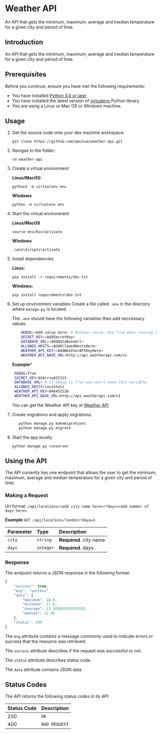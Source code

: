 # Weather API

An API that gets the minimum, maximum, average and median temperature for a given city and period of time.

## Introduction

An API that gets the minimum, maximum, average and median temperature for a given city and period of time.

## Prerequisites

Before you continue, ensure you have met the following requirements:

- You have installed [Python 3.0 or later](https://www.python.org/)
- You have installed the latest version of [virtualenv](https://pypi.org/project/virtualenv/) Python library.
- You are using a Linux or Mac OS or Windows machine.

## Usage

1. Get the source code onto your dev machine workspace:

   `git clone https://github.com/pmutua/weather-api.git`

2. Navigae to the folder:

   `cd weather-api`

3. Create a virtual environment

   **Linux/MacOS:**

   `python3 -m virtualenv env`

   **Windows**

   `python -m virtualenv env`

4. Start the virtual environment

   **Linux/MacOS**

   `source env/bin/activate`

   **Windows**

   `.\env\Scripts\activate`

5. Install dependencies

   **Linux:**

   `pip install -r requirements/dev.txt`

   **Windows:**

   `pip install requirements\dev.txt`

6. Set up environment variables
   Create a file called `.env` in the directory where `manage.py` is located.

   The `.env` should have the following variables then add neccessary values:

   ```bash
       DEBUG=<Add value here> # Boolean value. Use True when running in development. 
       SECRET_KEY=<AddSecretKey>
       DATABASE_URL=<AddDataBaseUrl>
       ALLOWED_HOSTS=<AddAllowedHostsHere>
       WEATHER_API_KEY=<AddWeatherAPIKeyHere>
       WEATHER_API_BASE_URL=http://api.weatherapi.com/v1
   ```

   **Example***

      ```bash
       DEBUG=True
       SECRET_KEY=b54rrrw432313
       DATABASE_URL= # If debug is True you don't need this variable.
       ALLOWED_HOSTS=localhost
       WEATHER_API_KEY=846452528
       WEATHER_API_BASE_URL=http://api.weatherapi.com/v1
   ```


   You can get the Weather API key at [Weather API](https://www.weatherapi.com/docs/)

7. Create migrations and apply migrations.

   ```bash
      python manage.py makemigrations
      python manage.py migrate
   ```

8. Start the app locally

   `python manage.py runserver`

## Using the API

The API currently has one endpoint that allows the user to get the minimum, maximum, average and median temperature for a given city and period of time.

### Making a Request

Url format: `/api/locations/<add city name here>/?days=<add number of days here>`

**Example**
`GET /api/locations/london/?days=1`

| Parameter   | Type      | Description             |
| :---------- | :-------- | :---------------------- |
| `city` | `string`  | **Required**. city name |
| `days`      | `integer` | **Required**. days      |

### Response

The endpoint returns a JSON response in the following format:

```javascript
{
    "success": true,
    "msg": "success",
    "data": {
        "maximum": 18.6,
        "minimum": 11.0,
        "average": 13.593055555555555,
        "median": 12.95
    },
    "status": 200
}
```

The `msg` attribute contains a message commonly used to indicate errors or success that the resource was retrieved.

The `success` attribute describes if the request was successful or not.

The `status` attribute describes status code.

The `data` attribute contains JSON data.

## Status Codes

The API returns the following status codes in its API:

| Status Code | Description   |
| :---------- | :------------ |
| 200         | `OK`          |
| 400         | `BAD REQUEST` |
